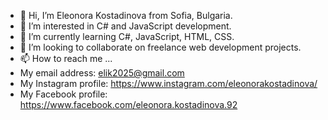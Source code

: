 - 👋 Hi, I’m Eleonora Kostadinova from Sofia, Bulgaria.
- 👀 I’m interested in C# and JavaScript development.
- 🌱 I’m currently learning C#, JavaScript, HTML, CSS.
- 💞️ I’m looking to collaborate on freelance web development projects.
- 📫 How to reach me ...
- My email address: elik2025@gmail.com
- My Instagram profile: https://www.instagram.com/eleonorakostadinova/
- My Facebook profile: https://www.facebook.com/eleonora.kostadinova.92

<!---
eli-k20/eli-k20 is a ✨ special ✨ repository because its `README.md` (this file) appears on your GitHub profile.
You can click the Preview link to take a look at your changes.
--->
